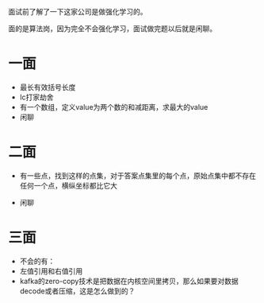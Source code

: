 面试前了解了一下这家公司是做强化学习的。

面的是算法岗，因为完全不会强化学习，面试做完题以后就是闲聊。

# 一面

* 最长有效括号长度
* lc打家劫舍
* 有一个数组，定义value为两个数的和减距离，求最大的value
* 闲聊

# 二面

* 有一些点，找到这样的点集，对于答案点集里的每个点，原始点集中都不存在任何一个点，横纵坐标都比它大

* 闲聊


# 三面

* 不会的有：
* 左值引用和右值引用
* kafka的zero-copy技术是把数据在内核空间里拷贝，那么如果要对数据decode或者压缩，这是怎么做到的？